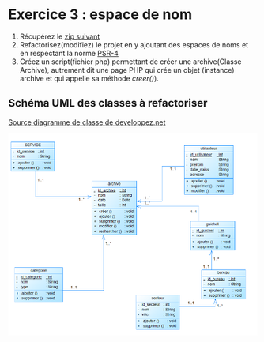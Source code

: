 # Exercice 3 : espace de nom

1. Récupérez le [zip suivant](./ressources/ex3.zip)
2. Refactorisez(modifiez) le projet en y ajoutant des espaces de noms et en respectant la norme [PSR-4](https://www.php-fig.org/psr/psr-4/)
3. Créez un script(fichier php) permettant de créer une archive(Classe Archive), autrement dit une page PHP qui crée un objet (instance) archive et qui appelle sa méthode *creer()*).

## Schéma UML des classes à refactoriser

[Source diagramme de classe de developpez.net](https://www.developpez.net/forums/d1878825/general-developpement/alm/modelisation/uml/diagramme-classe-base-donnees/)

![archive](./img/diag_class_archive.png)
